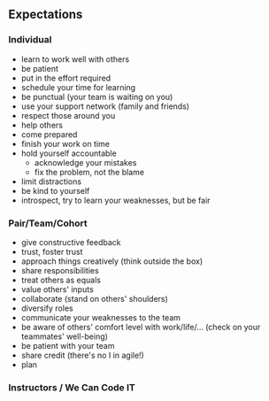 ## Expectations

### Individual 

- learn to work well with others
- be patient
- put in the effort required
- schedule your time for learning
- be punctual (your team is waiting on you)
- use your support network (family and friends)
- respect those around you
- help others
- come prepared
- finish your work on time 
- hold yourself accountable
  - acknowledge your mistakes
  - fix the problem, not the blame
- limit distractions
- be kind to yourself
- introspect, try to learn your weaknesses, but be fair

### Pair/Team/Cohort

- give constructive feedback
- trust, foster trust
- approach things creatively (think outside the box)
- share responsibilities
- treat others as equals
- value others' inputs
- collaborate (stand on others' shoulders)
- diversify roles
- communicate your weaknesses to the team
- be aware of others' comfort level with work/life/... (check on your teammates' well-being)
- be patient with your team
- share credit (there's no I in agile!)
- plan

### Instructors / We Can Code IT

